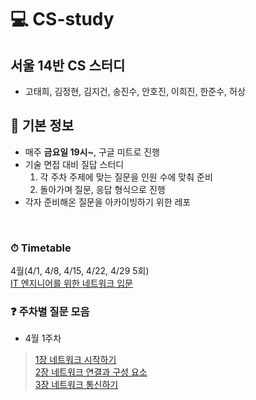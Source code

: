 # 💻 CS-study

## 서울 14반 CS 스터디

- 고태희, 김정현, 김지건, 송진수, 안호진, 이희진, 한준수, 허상

## 📌 기본 정보

- 매주 **금요일 19시~**, 구글 미트로 진행
- 기술 면접 대비 질답 스터디
  1. 각 주차 주제에 맞는 질문을 인원 수에 맞춰 준비
  2. 돌아가며 질문, 응답 형식으로 진행
- 각자 준비해온 질문을 아카이빙하기 위한 레포
<br/>

### ⏱ Timetable
4월(4/1, 4/8, 4/15, 4/22, 4/29 5회)  
[IT 엔지니어를 위한 네트워크 입문](http://www.yes24.com/Product/Goods/93997435)

### ❓ 주차별 질문 모음
- 4월 1주차
> [1장 네트워크 시작하기](https://github.com/SSAFY7th-Seoul14/CS-study/tree/main/4%EC%9B%94%201%EC%A3%BC%EC%B0%A8/1%EC%9E%A5%20%EB%84%A4%ED%8A%B8%EC%9B%8C%ED%81%AC%20%EC%8B%9C%EC%9E%91%ED%95%98%EA%B8%B0)  
> [2장 네트워크 연결과 구성 요소](https://github.com/SSAFY7th-Seoul14/CS-study/tree/main/4%EC%9B%94%201%EC%A3%BC%EC%B0%A8/2%EC%9E%A5%20%EB%84%A4%ED%8A%B8%EC%9B%8C%ED%81%AC%20%EC%97%B0%EA%B2%B0%EA%B3%BC%20%EA%B5%AC%EC%84%B1%20%EC%9A%94%EC%86%8C)  
> [3장 네트워크 통신하기](https://github.com/SSAFY7th-Seoul14/CS-study/tree/main/4%EC%9B%94%201%EC%A3%BC%EC%B0%A8/3%EC%9E%A5%20%EB%84%A4%ED%8A%B8%EC%9B%8C%ED%81%AC%20%ED%86%B5%EC%8B%A0%ED%95%98%EA%B8%B0)
